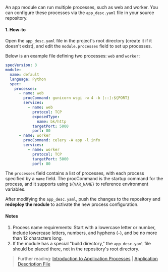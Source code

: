 An app module can run multiple processes, such as web and worker. You can configure these processes via the `app_desc.yaml` file in your source repository.

#### 1. How-to

Open the `app_desc.yaml` file in the project's root directory (create it if it doesn't exist), and edit the `module.processes` field to set up processes.

Below is an example file defining two processes: `web` and `worker`:

```yaml
specVersion: 3
module:
  name: default
  language: Python
  spec:
    processes:
      - name: web
        procCommand: gunicorn wsgi -w 4 -b [::]:${PORT}
        services:
          - name: web
            protocol: TCP
            exposedType:
              name: bk/http
            targetPort: 5000
            port: 80
      - name: worker
        procCommand: celery -A app -l info
        services:
          - name: worker
            protocol: TCP
            targetPort: 5000
            port: 80
```

The `processes` field contains a list of processes, with each process specified by a `name` field. The procCommand is the startup command for the process, and it supports using `${VAR_NAME}` to reference environment variables.

After modifying the `app_desc.yaml`, push the changes to the repository and **redeploy the module** to activate the new process configuration.

#### Notes

1. Process name requirements: Start with a lowercase letter or number, include lowercase letters, numbers, and hyphens (`-`), and be no more than 12 characters long.
2. If the module has a special "build directory," the `app_desc.yaml` file should be placed there, not in the repository's root directory.

> Further reading: [Introduction to Application Processes](PROCFILE_DOC) | [Application Description File](APP_DESC_CNATIVE)
